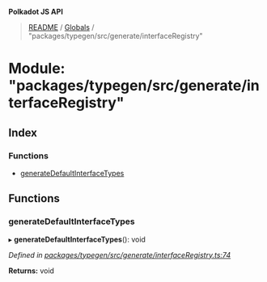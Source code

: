 **Polkadot JS API**

> [README](../README.md) / [Globals](../globals.md) / "packages/typegen/src/generate/interfaceRegistry"

# Module: "packages/typegen/src/generate/interfaceRegistry"

## Index

### Functions

* [generateDefaultInterfaceTypes](_packages_typegen_src_generate_interfaceregistry_.md#generatedefaultinterfacetypes)

## Functions

### generateDefaultInterfaceTypes

▸ **generateDefaultInterfaceTypes**(): void

*Defined in [packages/typegen/src/generate/interfaceRegistry.ts:74](https://github.com/polkadot-js/api/blob/0c4cc51f7/packages/typegen/src/generate/interfaceRegistry.ts#L74)*

**Returns:** void
